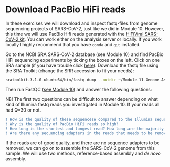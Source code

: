 
# Download PacBio HiFi reads
In these exercises we will download and inspect fastq-files from genome sequencing projects of SARS-CoV-2, just like we did in Module 10. However, this time we will use PacBio Hifi reads generated with the [HiFiViral SARS-CoV-2 kit](https://www.pacb.com/research-focus/microbiology/public-health/covid-19-sequencing-tools-and-resources/). You can work either on the analysis server or locally. If you work locally I highly recommend that you have `conda` and `git` installed.  

Go to the NCBI SRA SARS-CoV-2 database (see Module 10) and find PacBio HiFi sequencing experiments by ticking the boxes on the left. Click on one SRA sample (if you have trouble click [here](https://www.ncbi.nlm.nih.gov/sra/SRX15953134[accn])). Download the fastq file using the SRA Toolkit (change the SRR accession to fit your needs):

```bash
sratoolkit.3.1.0-ubuntu64/bin/fastq-dump --outdir ~/Module-11-Genome-Assembly/data SRR19910221
```

Then run FastQC ([see Module 10](https://github.com/BIOS3010/Module-10-HTS/blob/main/00-Get_started.md#installing-and-using-software-on-a-linux-system)) and answer the following questions:

NB! The first two questions can be difficult to answer depending on what kind of Illumina fastq reads you investigated in Module 10. If your reads all had Q=30 or not. 
```diff
! How is the quality of these sequencese compared to the Illumina sequences from Module 10?
! Why is the quality of PacBio HiFi reads so high?
! How long is the shortest and longest read? How long are the majority of the reads? How is this length compared to the Illumina reads you looked at?
! Are there any sequencing adapters in the reads that needs to be removed?  
````  

If the reads are of good quality, and there are no sequence adapters to be removed, we can go on to assemble the SARS-CoV-2 genome from this sample. We will use two methods, reference-based assembly and _de novo_ assembly.
